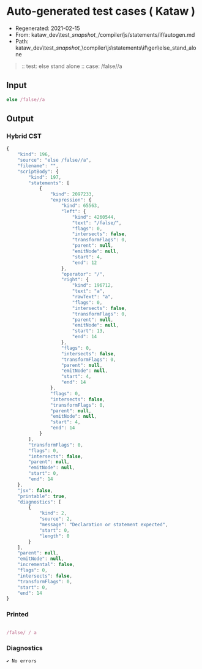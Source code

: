 # Auto-generated test cases ( Kataw )
- Regenerated: 2021-02-15
- From: kataw_dev\test\__snapshot__/compiler/js/statements/if/autogen.md
- Path: kataw_dev\test\__snapshot__\compiler\js\statements\if\gen\else_stand_alone
> :: test: else stand alone
> :: case: /false//a
## Input

`````js
else /false//a
`````

## Output


### Hybrid CST


```javascript
{
    "kind": 196,
    "source": "else /false//a",
    "filename": "",
    "scriptBody": {
        "kind": 197,
        "statements": [
            {
                "kind": 2097233,
                "expression": {
                    "kind": 65563,
                    "left": {
                        "kind": 4260544,
                        "text": "/false/",
                        "flags": 0,
                        "intersects": false,
                        "transformFlags": 0,
                        "parent": null,
                        "emitNode": null,
                        "start": 4,
                        "end": 12
                    },
                    "operator": "/",
                    "right": {
                        "kind": 196712,
                        "text": "a",
                        "rawText": "a",
                        "flags": 0,
                        "intersects": false,
                        "transformFlags": 0,
                        "parent": null,
                        "emitNode": null,
                        "start": 13,
                        "end": 14
                    },
                    "flags": 0,
                    "intersects": false,
                    "transformFlags": 0,
                    "parent": null,
                    "emitNode": null,
                    "start": 4,
                    "end": 14
                },
                "flags": 0,
                "intersects": false,
                "transformFlags": 0,
                "parent": null,
                "emitNode": null,
                "start": 4,
                "end": 14
            }
        ],
        "transformFlags": 0,
        "flags": 0,
        "intersects": false,
        "parent": null,
        "emitNode": null,
        "start": 0,
        "end": 14
    },
    "jsx": false,
    "printable": true,
    "diagnostics": [
        {
            "kind": 2,
            "source": 2,
            "message": "Declaration or statement expected",
            "start": 0,
            "length": 0
        }
    ],
    "parent": null,
    "emitNode": null,
    "incremental": false,
    "flags": 0,
    "intersects": false,
    "transformFlags": 0,
    "start": 0,
    "end": 14
}
```

### Printed


```javascript

/false/ / a

```

### Diagnostics


```javascript
✔ No errors
```

